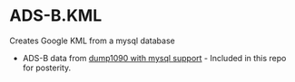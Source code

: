 # ADS-B.KML
Creates Google KML from a mysql database

* ADS-B data from [dump1090 with mysql support](http://lee.smallbone.com/2014/03/ads-b_via_dvb-t/) - Included in this repo for posterity.